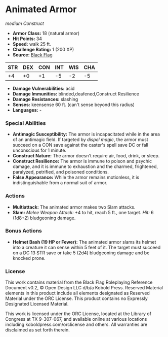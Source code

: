 # Animated Armor

*medium* *Construct*

- **Armor Class:** 18 (natural armor)
- **Hit Points:** 34 
- **Speed:** walk 25 ft.
- **Challenge Rating:** 1 (200 XP)
- **Source:** [Black Flag](https://koboldpress.com/kpstore/product/tovrpg-pg-mv/)

| STR | DEX | CON | INT | WIS | CHA |
| --- | --- | --- | --- | --- | --- |
| +4 | +0 | +1 | -5 | -2 | -5 |

- **Damage Vulnerabilities:** acid
- **Damage Immunities:** blinded,deafened,Construct Resilience
- **Damage Resistances:** slashing
- **Senses:** keensense 60 ft. (can't sense beyond this radius)
- **Languages:** -

### Special Abilities

- **Antimagic Susceptibility:** The armor is incapacitated while in the area of an antimagic field. If targeted by _dispel magic_, the armor must succeed on a CON save against the caster's spell save DC or fall unconscious for 1 minute.
- **Construct Nature:** The armor doesn't require air, food, drink, or sleep.
- **Construct Resilience:** The armor is immune to poison and psychic damage, and it is immune to exhaustion and the charmed, frightened, paralyzed, petrified, and poisoned conditions.
- **False Appearance:** While the armor remains motionless, it is indistinguishable from a normal suit of armor.

### Actions

- **Multiattack:** The animated armor makes two Slam attacks.
- **Slam:** _Melee Weapon Attack:_ +4 to hit, reach 5 ft., one target. _Hit:_ 6 (1d8+2) bludgeoning damage.

### Bonus Actions

- **Helmet Bash (19 HP or Fewer):** The animated armor slams its helmet into a creature it can sense within 5 feet of it. The target must succeed on a DC 13 STR save or take 5 (2d4) bludgeoning damage and be knocked prone.


### License

This work contains material from the Black Flag Roleplaying Reference Document v0.2, © Open Design LLC d/b/a Kobold Press. Reserved Material elements in this product include all elements designated as Reserved Material under the ORC License. This product contains no Expressly Designated Licensed Material.

This work is licensed under the ORC License, located at the Library of Congress at TX 9-307-067, and available online at various locations including koboldpress.com/orclicense and others. All warranties are disclaimed as set forth therein.
